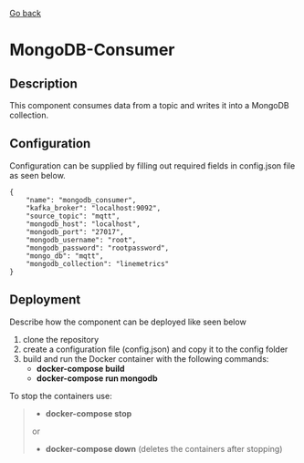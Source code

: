[Go back](../../README.md)

# MongoDB-Consumer

## Description
This component consumes data from a topic and writes it into a MongoDB collection.


## Configuration
Configuration can be supplied by filling out required fields in config.json file as seen below. 

```
{
	"name": "mongodb_consumer",
   	"kafka_broker": "localhost:9092",
   	"source_topic": "mqtt",
   	"mongodb_host": "localhost",
   	"mongodb_port": "27017",
	"mongodb_username": "root",
	"mongodb_password": "rootpassword",
	"mongo_db": "mqtt",
	"mongodb_collection": "linemetrics"
}
```

## Deployment
Describe how the component can be deployed like seen below

1. clone the repository
2. create a configuration file (config.json) and copy it to the config folder
3. build and run the Docker container with the following commands:
   - **docker-compose build**
   - **docker-compose run mongodb**

To stop the containers use:
> - **docker-compose stop**
>
> or
> - **docker-compose down** (deletes the containers after stopping)
  

